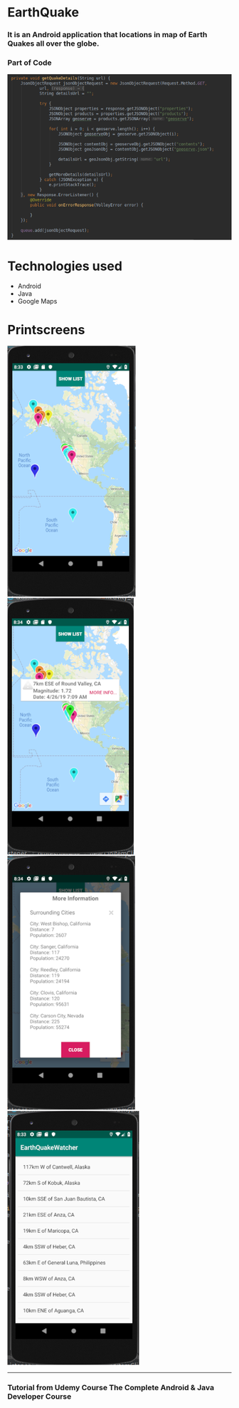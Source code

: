 # EarthQuake

<h3>It is an Android application that locations in map of Earth Quakes all over the globe. </h3>

<h3>Part of Code</h3>

![SnapCode](https://github.com/wallysonlima/earthquake/blob/master/Printscreens/SnapCode.png)

<h1>Technologies used</h1>

<ul>
  <li>Android</li>
  <li>Java</li>
  <li>Google Maps</li>
</ul>

<h1>Printscreens</h1>

![EarthQuake main](https://github.com/wallysonlima/earthquake/blob/master/Printscreens/main.png)
![EarthQuake Information](https://github.com/wallysonlima/earthquake/blob/master/Printscreens/information.png)
![EarthQuake More Information](https://github.com/wallysonlima/earthquake/blob/master/Printscreens/more_information.png)
![EarthQuake Show List](https://github.com/wallysonlima/earthquake/blob/master/Printscreens/showList.png)

<hr>

<h3>Tutorial from Udemy Course The Complete Android & Java Developer Course</h3>
